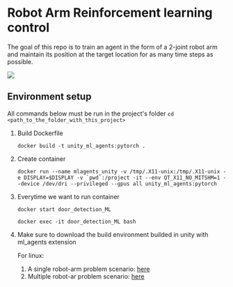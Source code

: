 # Robot Arm Reinforcement learning control

The goal of this repo is to train an agent in the form of a 2-joint robot arm and maintain its position at the target location for as many time steps as possible.

![](https://user-images.githubusercontent.com/10624937/43851024-320ba930-9aff-11e8-8493-ee547c6af349.gif)


## Environment setup

All commands below must be run in the project's folder `cd <path_to_the_folder_with_this_project>`

1. Build Dockerfile

    `docker build -t unity_ml_agents:pytorch .`

2. Create container

    ``docker run --name mlagents_unity -v /tmp/.X11-unix:/tmp/.X11-unix -e DISPLAY=$DISPLAY -v `pwd`:/project -it --env QT_X11_NO_MITSHM=1 --device /dev/dri --privileged --gpus all unity_ml_agents:pytorch``

3. Everytime we want to run container

    `docker start door_detection_ML`

    `docker exec -it door_detection_ML bash`

4. Make sure to download the build environment builded in unity with ml_agents extension

    For linux:
    1. A single robot-arm problem scenario: [here](https://s3-us-west-1.amazonaws.com/udacity-drlnd/P2/Reacher/one_agent/Reacher_Linux.zip)
    2. Multiple robot-ar problem scenario: [here](https://s3-us-west-1.amazonaws.com/udacity-drlnd/P2/Reacher/Reacher_Linux.zip)

